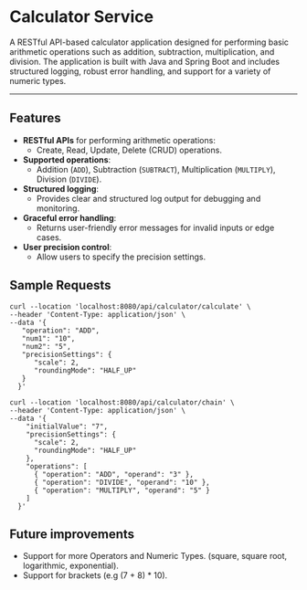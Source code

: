 # Calculator Service

A RESTful API-based calculator application designed for performing basic arithmetic operations such as addition, subtraction, multiplication, and division. The application is built with Java and Spring Boot and includes structured logging, robust error handling, and support for a variety of numeric types.

---

## **Features**
- **RESTful APIs** for performing arithmetic operations:
  - Create, Read, Update, Delete (CRUD) operations.
- **Supported operations**:
  - Addition (`ADD`), Subtraction (`SUBTRACT`), Multiplication (`MULTIPLY`), Division (`DIVIDE`).
- **Structured logging**:
  - Provides clear and structured log output for debugging and monitoring.
- **Graceful error handling**:
  - Returns user-friendly error messages for invalid inputs or edge cases.
- **User precision control**:
  - Allow users to specify the precision settings.
 
## **Sample Requests**
```shell
curl --location 'localhost:8080/api/calculator/calculate' \
--header 'Content-Type: application/json' \
--data '{
   "operation": "ADD",
   "num1": "10",
   "num2": "5",
   "precisionSettings": {
      "scale": 2,
      "roundingMode": "HALF_UP"
   }
  }'
```

```shell
curl --location 'localhost:8080/api/calculator/chain' \
--header 'Content-Type: application/json' \
--data '{
    "initialValue": "7",
    "precisionSettings": {
      "scale": 2,
      "roundingMode": "HALF_UP"
    },
    "operations": [
      { "operation": "ADD", "operand": "3" },
      { "operation": "DIVIDE", "operand": "10" },
      { "operation": "MULTIPLY", "operand": "5" }
    ]
  }'
```
## **Future improvements**
- Support for more Operators and Numeric Types. (square, square root, logarithmic, exponential).
- Support for brackets (e.g (7 + 8) * 10).

